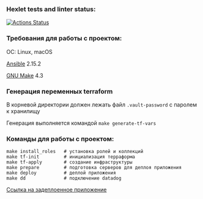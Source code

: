 ### Hexlet tests and linter status:
[![Actions Status](https://github.com/mercuriaal/devops-for-programmers-project-77/workflows/hexlet-check/badge.svg)](https://github.com/mercuriaal/devops-for-programmers-project-77/actions)

### Требования для работы с проектом:

ОС: Linux, macOS

[Ansible](https://docs.ansible.com/ansible/latest/installation_guide/intro_installation.html) 2.15.2

[GNU Make](https://www.gnu.org/software/make/#download) 4.3

### Генерация переменных terraform
В корневой директории должен лежать файл `.vault-password` с паролем к хранилищу

Генерация выполняется командой `make generate-tf-vars`

### Команды для работы с проектом:

```commandline
make install_roles   # установка ролей и коллекций
make tf-init         # инициализация терраформа
make tf-apply        # создание инфраструктуры
make prepare         # подготовка серверов для деплоя приложения
make deploy          # деплой приложения
make dd              # подключение datadog
```

[Ссылка на задеплоенное приложение](https://mercurial-learning-app.ru/)